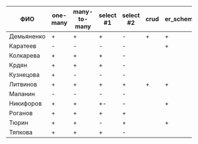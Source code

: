 | **ФИО**    | one-many | many-to-many | select #1 | select #2 | crud | er_schema | deploy |
|------------|----------|--------------|-----------|-----------|------|-----------|--------|
| Демьяненко | +        | +            | +         | -         | +    | +         |        |
| Каратеев   | -        | -            | -         | -         |      | +         |        |
| Колкарева  | +        | +            | +         | -         |      |           |        |
| Крдян      | +        | +            | +         | -         |      |           |        |
| Кузнецова  | +        | -            | -         | -         |      |           |        |
| Литвинов   | +        | +            | +         | +         | +    | +         | +      |
| Маланин    | -        | -            | -         | -         |      |           |        |
| Никифоров  | +        | +            | +-        | -         |      | +         |        |
| Роганов    | +        | +            | +         | +         |      |           |        |
| Тюрин      | +        | +            | -         | +         |      | +         |        |
| Тяпкова    | +        | +            | +         | -         |      |           |        |
